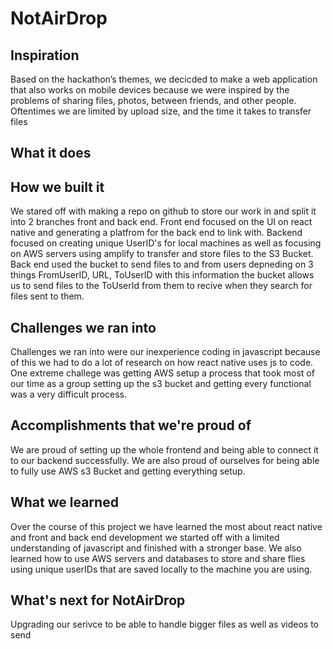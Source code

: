 # NotAirDrop

## Inspiration
Based on the hackathon’s themes, we decicded to make a web application that also works on mobile devices because we were inspired by the problems of sharing files, photos, between friends, and other people. Oftentimes we are limited by upload size, and the time it takes to transfer files 

## What it does

## How we built it
We stared off with making a repo on github to store our work in and split it into 2 branches front and back end. Front end focused on the UI on react native and generating a platfrom for the back end to link with. Backend focused on creating unique UserID's for local machines as well as focusing on AWS servers using amplify to transfer and store files to the S3 Bucket. Back end used the bucket to send files to and from users depneding on 3 things FromUserID, URL, ToUserID with this information the bucket allows us to send files to the ToUserId from them to recive when they search for files sent to them.
## Challenges we ran into
Challenges we ran into were our inexperience coding in javascript because of this we had to do a lot of research on how react native uses js to code. One extreme challege was getting AWS setup a process that took most of our time as a group setting up the s3 bucket and getting every functional was a very difficult process.
## Accomplishments that we're proud of
We are proud of setting up the whole frontend and being able to connect it to our backend successfully. We are also proud of ourselves for being able to fully use AWS s3 Bucket and getting everything setup.
## What we learned
Over the course of this project we have learned the most about react native and front and back end development we started off with a limited understanding of javascript and finished with a stronger base. We also learned how to use AWS servers and databases to store and share flies using unique userIDs that are saved locally to the machine you are using.
## What's next for NotAirDrop
Upgrading our serivce to be able to handle bigger files as well as videos to send

